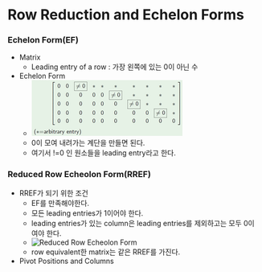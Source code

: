 # Row Reduction and Echelon Forms
### Echelon Form(EF)
* Matrix
    * Leading entry of a row : 가장 왼쪽에 있는 0이 아닌 수
* Echelon Form
    * ![Echelon Form](https://github.com/kaonmir/Linear-algebra/blob/master/Image/02/Echelon%20Form.png)
    * 0이 모여 내려가는 계단을 만들면 된다.
    * 여기서 !=0 인 원소들을 leading entry라고 한다.
    
### Reduced Row Echeolon Form(RREF)
* RREF가 되기 위한 조건
    * EF를 만족해야한다.
    * 모든 leading entries가 1이어야 한다.
    * leading entries가 있는 column은 leading entries를 제외하고는 모두 0이여야 한다.
    * ![Reduced Row Echeolon Form]()
    * row equivalent한 matrix는 같은 RREF를 가진다.
* Pivot Positions and Columns

